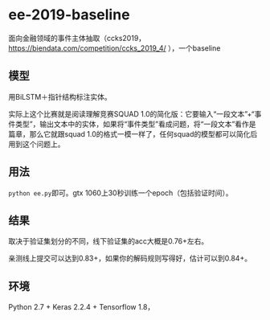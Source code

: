 # ee-2019-baseline
面向金融领域的事件主体抽取（ccks2019，https://biendata.com/competition/ccks_2019_4/ ），一个baseline

## 模型
用BiLSTM＋指针结构标注实体。

实际上这个比赛就是阅读理解竞赛SQUAD 1.0的简化版：它要输入“一段文本”+“事件类型”，输出文本中的实体，如果将“事件类型”看成问题，将“一段文本”看作是篇章，那么它就跟squad 1.0的格式一模一样了，任何squad的模型都可以简化后用到这个问题上。

## 用法
`python ee.py`即可。gtx 1060上30秒训练一个epoch（包括验证时间）。

## 结果
取决于验证集划分的不同，线下验证集的acc大概是0.76+左右。

亲测线上提交可以达到0.83+，如果你的解码规则写得好，估计可以到0.84+。

## 环境
Python 2.7 + Keras 2.2.4 + Tensorflow 1.8，

